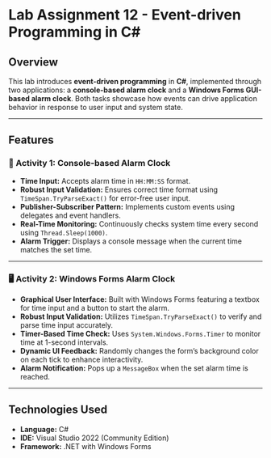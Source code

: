 # Lab Assignment 12 - Event-driven Programming in C#

## Overview

This lab introduces **event-driven programming** in **C#**, implemented through two applications: a **console-based alarm clock** and a **Windows Forms GUI-based alarm clock**. Both tasks showcase how events can drive application behavior in response to user input and system state.

---

## Features

### 🔔 Activity 1: Console-based Alarm Clock

- **Time Input:** Accepts alarm time in `HH:MM:SS` format.
- **Robust Input Validation:** Ensures correct time format using `TimeSpan.TryParseExact()` for error-free user input.
- **Publisher-Subscriber Pattern:** Implements custom events using delegates and event handlers.
- **Real-Time Monitoring:** Continuously checks system time every second using `Thread.Sleep(1000)`.
- **Alarm Trigger:** Displays a console message when the current time matches the set time.

---

### 🖥️ Activity 2: Windows Forms Alarm Clock

- **Graphical User Interface:** Built with Windows Forms featuring a textbox for time input and a button to start the alarm.
- **Robust Input Validation:** Utilizes `TimeSpan.TryParseExact()` to verify and parse time input accurately.
- **Timer-Based Time Check:** Uses `System.Windows.Forms.Timer` to monitor time at 1-second intervals.
- **Dynamic UI Feedback:** Randomly changes the form’s background color on each tick to enhance interactivity.
- **Alarm Notification:** Pops up a `MessageBox` when the set alarm time is reached.

---

## Technologies Used

- **Language:** C#
- **IDE:** Visual Studio 2022 (Community Edition)
- **Framework:** .NET with Windows Forms
